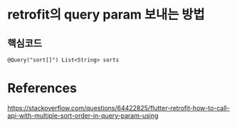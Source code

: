 # retrofit의 query param 보내는 방법

## 핵심코드
~~~
@Query("sort[]") List<String> sorts
~~~

# References
https://stackoverflow.com/questions/64422825/flutter-retrofit-how-to-call-api-with-multiple-sort-order-in-query-param-using